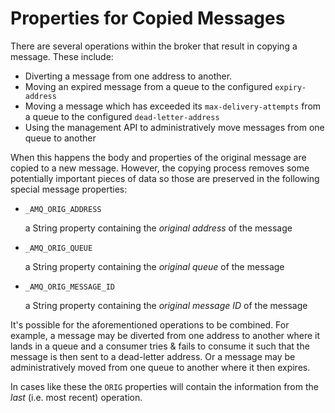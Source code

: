 # Properties for Copied Messages

There are several operations within the broker that result in copying a
message. These include:

- Diverting a message from one address to another.
- Moving an expired message from a queue to the configured `expiry-address`
- Moving a message which has exceeded its `max-delivery-attempts` from a queue
  to the configured `dead-letter-address`
- Using the management API to administratively move messages from one queue to
  another

When this happens the body and properties of the original message are copied to
a new message. However, the copying process removes some potentially important
pieces of data so those are preserved in the following special message
properties:

- `_AMQ_ORIG_ADDRESS`

  a String property containing the *original address* of the message

- `_AMQ_ORIG_QUEUE`

  a String property containing the *original queue* of the message

- `_AMQ_ORIG_MESSAGE_ID`

  a String property containing the *original message ID* of the message

It's possible for the aforementioned operations to be combined. For example, a
message may be diverted from one address to another where it lands in a queue
and a consumer tries & fails to consume it such that the message is then sent
to a dead-letter address. Or a message may be administratively moved from one
queue to another where it then expires.

In cases like these the `ORIG` properties will contain the information from the
_last_ (i.e. most recent) operation.
